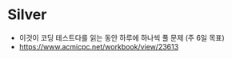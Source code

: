 # Silver

- 이것이 코딩 테스트다를 읽는 동안 하루에 하나씩 풀 문제 (주 6일 목표)
- https://www.acmicpc.net/workbook/view/23613
